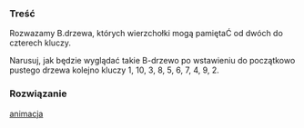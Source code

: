 ### Treść
Rozwazamy B.drzewa, których wierzchołki mogą pamiętaĆ od dwóch do czterech kluczy. 

Narusuj, jak będzie wyglądać takie B-drzewo po wstawieniu do początkowo pustego drzewa kolejno kluczy 1, 10, 3, 8, 5, 6, 7, 4, 9, 2.
### Rozwiązanie
[animacja](https://raw.githubusercontent.com/ithrasil/AiSD/master/egzaminy/CZ%201/2017/poprawkowy/9.mp4)
